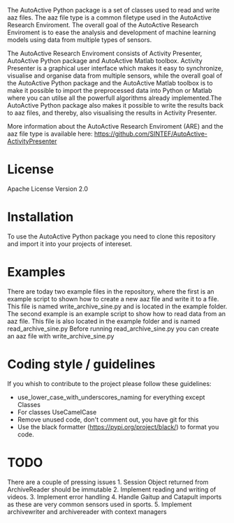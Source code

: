 The AutoActive Python package is a set of classes used to read and write aaz files. The aaz file type is 
a common filetype used in the AutoActive Research Enviroment. The overall goal of the AutoActive Research
Enviroment is to ease the analysis and development of machine learning models using data from multiple types 
of sensors.

The AutoActive Research Enviroment consists of Activity Presenter, AutoActive Python package and AutoActive Matlab toolbox.
Activity Presenter is a graphical user interface which makes it easy to synchronize, visualise and organise data
from multiple sensors, while the overall goal of the AutoActive Python package and the AutoActive Matlab toolbox is to make
it possible to import the preprocessed data into Python or Matlab where you can utilse all the powerfull algorithms 
already implemented.The AutoActive Python package also makes it possible to write the results back to aaz files, and thereby,
also visualising the results in Activity Presenter.

More information about the AutoActive Research Enviroment (ARE) and the aaz file type is available here:
https://github.com/SINTEF/AutoActive-ActivityPresenter

# License
Apache License Version 2.0

# Installation
To use the AutoActive Python package you need to clone this repository and import it into
your projects of intereset.

# Examples
There are today two example files in the repository, where the first is an example script to shown how to
create a new aaz file and write it to a file. This file is named write_archive_sine.py and is located
in the example folder. The second example is an example script to show how to 
read data from an aaz file. This file is also located in the example folder and is named read_archive_sine.py
Before running read_archive_sine.py you can create an aaz file with write_archive_sine.py

# Coding style / guidelines
If you whish to contribute to the project please follow these guidelines:
- use_lower_case_with_underscores_naming for everything except Classes
- For classes UseCamelCase
- Remove unused code, don't comment out, you have git for this
- Use the black formatter (https://pypi.org/project/black/) to format you code.


# TODO
There are a couple of pressing issues
	1. Session Object returned from ArchiveReader should be immutable
	2. Implement reading and writing of videos.
	3. Implement error handling
	4. Handle Gaitup and Catapult imports as these are very common sensors used in sports.
	5. Implement archivewriter and archivereader with context managers
